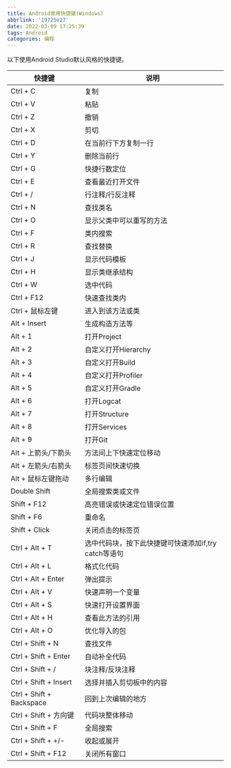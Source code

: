 ```yaml
---
title: Android常用快捷键(Windows)
abbrlink: '19725e27'
date: 2022-03-09 17:25:39
tags: Android
categories: 编程
---
```


以下使用Android Studio默认风格的快捷键。
<!--more-->

| 快捷键                   | 说明                                                 |
| ------------------------ | ---------------------------------------------------- |
| Ctrl + C                 | 复制                                                 |
| Ctrl + V                 | 粘贴                                                 |
| Ctrl + Z                 | 撤销                                                 |
| Ctrl + X                 | 剪切                                                 |
| Ctrl + D                 | 在当前行下方复制一行                                 |
| Ctrl + Y                 | 删除当前行                                           |
| Ctrl + G                 | 快捷行数定位                                         |
| Ctrl + E                 | 查看最近打开文件                                     |
| Ctrl + /                 | 行注释/行反注释                                      |
| Ctrl + N                 | 查找类名                                             |
| Ctrl + O                 | 显示父类中可以重写的方法                             |
| Ctrl + F                 | 类内搜索                                             |
| Ctrl + R                 | 查找替换                                             |
| Ctrl + J                 | 显示代码模板                                         |
| Ctrl + H                 | 显示类继承结构                                       |
| Ctrl + W                 | 选中代码                                             |
| Ctrl + F12               | 快速查找类内                                         |
| Ctrl + 鼠标左键          | 进入到该方法或类                                     |
| Alt + Insert             | 生成构造方法等                                       |
| Alt + 1                  | 打开Project                                          |
| Alt + 2                  | 自定义打开Hierarchy                                  |
| Alt + 3                  | 自定义打开Build                                      |
| Alt + 4                  | 自定义打开Profiler                                   |
| Alt + 5                  | 自定义打开Gradle                                     |
| Alt + 6                  | 打开Logcat                                           |
| Alt + 7                  | 打开Structure                                        |
| Alt + 8                  | 打开Services                                         |
| Alt + 9                  | 打开Git                                              |
| Alt + 上箭头/下箭头      | 方法间上下快速定位移动                               |
| Alt + 左箭头/右箭头      | 标签页间快速切换                                     |
| Alt + 鼠标左键拖动       | 多行编辑                                             |
| Double Shift             | 全局搜索类或文件                                     |
| Shift + F12              | 高亮错误或快速定位错误位置                           |
| Shift + F6               | 重命名                                               |
| Shift + Click            | 关闭点击的标签页                                     |
| Ctrl + Alt + T           | 选中代码块，按下此快捷键可快速添加if,try catch等语句 |
| Ctrl + Alt + L           | 格式化代码                                           |
| Ctrl + Alt + Enter       | 弹出提示                                             |
| Ctrl + Alt + V           | 快速声明一个变量                                     |
| Ctrl + Alt + S           | 快速打开设置界面                                     |
| Ctrl + Alt + H           | 查看此方法的引用                                     |
| Ctrl + Alt + O           | 优化导入的包                                         |
| Ctrl + Shift + N         | 查找文件                                             |
| Ctrl + Shift + Enter     | 自动补全代码                                         |
| Ctrl + Shift + /         | 块注释/反块注释                                      |
| Ctrl + Shift + Insert    | 选择并插入剪切板中的内容                             |
| Ctrl + Shift + Backspace | 回到上次编辑的地方                                   |
| Ctrl + Shift + 方向键    | 代码块整体移动                                       |
| Ctrl + Shift + F         | 全局搜索                                             |
| Ctrl + Shift + +/-       | 收起或展开                                           |
| Ctrl + Shift + F12       | 关闭所有窗口                                         |
